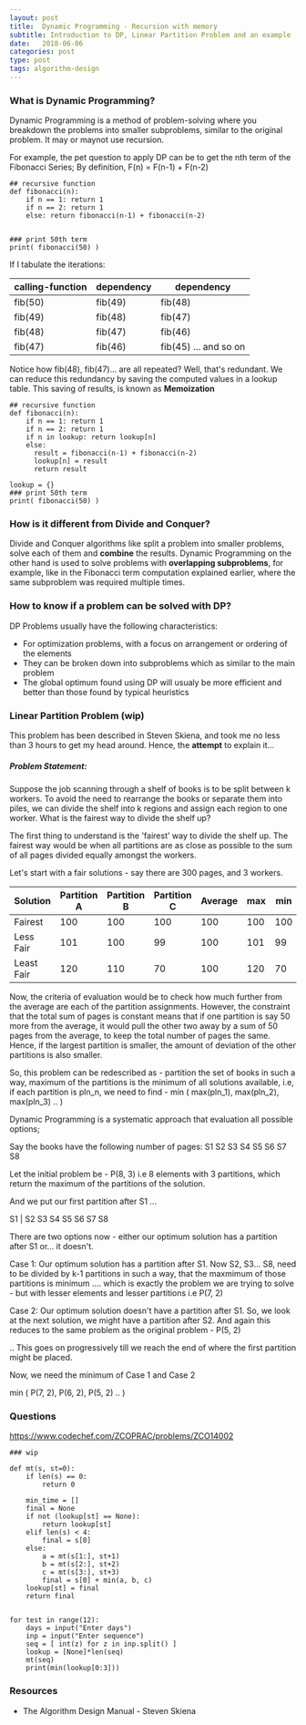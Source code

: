 ```yaml
---
layout: post
title:  Dynamic Programming - Recursion with memory
subtitle: Introduction to DP, Linear Partition Problem and an example
date:   2018-06-06
categories: post
type: post
tags: algorithm-design
---
```


### What is Dynamic Programming?
Dynamic Programming is a method of problem-solving where you breakdown the problems into smaller subproblems, similar to the original problem. It may or maynot use recursion. 

For example, the pet question to apply DP can be to get the nth term of the Fibonacci Series;
By definition, F(n) = F(n-1) + F(n-2)

```
## recursive function
def fibonacci(n):
    if n == 1: return 1
    if n == 2: return 1
    else: return fibonacci(n-1) + fibonacci(n-2)
    
    
### print 50th term
print( fibonacci(50) )
```

If I tabulate the iterations: 

| calling-function   |  dependency  |  dependency  | 
|---|---|---|
|  fib(50) |  fib(49) | fib(48)  | 
|  fib(49) |  fib(48) | fib(47)  | 
|  fib(48) |  fib(47) | fib(46)  | 
|  fib(47) |  fib(46) | fib(45) ... and so on | 

Notice how fib(48), fib(47)... are all repeated? Well, that's redundant. We can reduce this redundancy by saving the computed values in a lookup table. This saving of results, is known as **Memoization**

```
## recursive function
def fibonacci(n):
    if n == 1: return 1
    if n == 2: return 1
    if n in lookup: return lookup[n]
    else:
      result = fibonacci(n-1) + fibonacci(n-2)
      lookup[n] = result
      return result
    
lookup = {}
### print 50th term
print( fibonacci(50) )
```

### How is it different from Divide and Conquer?
Divide and Conquer algorithms like split a problem into smaller problems, solve each of them and **combine** the results. Dynamic Programming on the other hand is used to solve problems with **overlapping subproblems**, for example, like in the Fibonacci term computation explained earlier, where the same subproblem was required multiple times.


### How to know if a problem can be solved with DP?
DP Problems usually have the following characteristics:
- For optimization problems, with a focus on arrangement or ordering of the elements
- They can be broken down into subproblems which as similar to the main problem
- The global optimum found using DP will usualy be more efficient and better than those found by typical heuristics

### Linear Partition Problem (wip)
This problem has been described in Steven Skiena, and took me no less than 3 hours to get my head around. Hence, the **attempt** to explain it... 

##### Problem Statement: 
Suppose the job scanning through a shelf of books is to be split between k workers. To avoid the need to rearrange the books or separate them into piles, we can divide the shelf into k regions and assign each region to one worker.
What is the fairest way to divide the shelf up?

The first thing to understand is the 'fairest' way to divide the shelf up. The fairest way would be when all partitions are as close as possible to the sum of all pages divided equally amongst the workers. 

Let's start with a fair solutions - say there are 300 pages, and 3 workers. 

| Solution | Partition A | Partition B | Partition C | Average | max | min |
|---|---|---|---|---|---|---|
| Fairest |  100 | 100  | 100 | 100 | 100 | 100 |
| Less Fair | 101 | 100 |  99 | 100 | 101 | 99 |
| Least Fair | 120 | 110 |  70 | 100 | 120 | 70 |

Now, the criteria of evaluation would be to check how much further from the average are each of the partition assignments. However, the constraint that the total sum of pages is constant means that if one partition is say 50 more from the average, it would pull the other two away by a sum of 50 pages from the average, to keep the total number of pages the same. Hence, if the largest partition is smaller, the amount of deviation of the other partitions is also smaller. 

So, this problem can be redescribed as - partition the set of books in such a way, maximum of the partitions is the minimum of all solutions available, i.e, if each partition is pln_n, we need to find - 
min ( max(pln_1), max(pln_2), max(pln_3) .. )

Dynamic Programming is a systematic approach that evaluation all possible options; 

Say the books have the following number of pages:
S1 S2 S3 S4 S5 S6 S7 S8

Let the initial problem be - P(8, 3) i.e 8 elements with 3 partitions, which return the maximum of the partitions of the solution. 

And we put our first partition after S1 ...
 
S1 | S2 S3 S4 S5 S6 S7 S8 

There are two options now - either our optimum solution has a partition after S1 or... it doesn't.

Case 1: 
Our optimum solution has a partition after S1. Now S2, S3... S8, need to be divided by k-1 partitions in such a way, that the maxmimum of those partitions is minimum .... which is exactly the problem we are trying to solve - but with lesser elements and lesser partitions i.e P(7, 2)

Case 2: 
Our optimum solution doesn't have a partition after S1. So, we look at the next solution, we might have a partition after S2. And again this reduces to the same problem as the original problem - P(5, 2)

.. This goes on progressively till we reach the end of where the first partition might be placed.

Now, we need the minimum of Case 1 and Case 2

min ( P(7, 2), P(6, 2), P(5, 2) .. )


### Questions

https://www.codechef.com/ZCOPRAC/problems/ZCO14002 
```
### wip

def mt(s, st=0):
    if len(s) == 0:
        return 0
    
    min_time = []
    final = None
    if not (lookup[st] == None):
        return lookup[st]
    elif len(s) < 4:
        final = s[0]
    else:
        a = mt(s[1:], st+1)
        b = mt(s[2:], st+2)
        c = mt(s[3:], st+3)
        final = s[0] + min(a, b, c)
    lookup[st] = final
    return final


for test in range(12):
    days = input("Enter days")
    inp = input("Enter sequence")
    seq = [ int(z) for z in inp.split() ]
    lookup = [None]*len(seq)
    mt(seq)
    print(min(lookup[0:3]))

```



### Resources
- The Algorithm Design Manual - Steven Skiena
